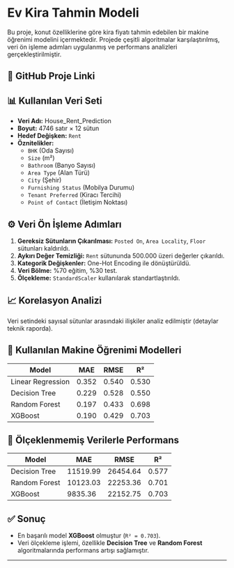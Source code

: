 # Ev Kira Tahmin Modeli

Bu proje, konut özelliklerine göre kira fiyatı tahmin edebilen bir makine öğrenimi modelini içermektedir. Projede çeşitli algoritmalar karşılaştırılmış, veri ön işleme adımları uygulanmış ve performans analizleri gerçekleştirilmiştir.

## 🔗 GitHub Proje Linki



## 📊 Kullanılan Veri Seti

- **Veri Adı:** House_Rent_Prediction
- **Boyut:** 4746 satır × 12 sütun
- **Hedef Değişken:** `Rent`
- **Öznitelikler:**
  - `BHK` (Oda Sayısı)
  - `Size` (m²)
  - `Bathroom` (Banyo Sayısı)
  - `Area Type` (Alan Türü)
  - `City` (Şehir)
  - `Furnishing Status` (Mobilya Durumu)
  - `Tenant Preferred` (Kiracı Tercihi)
  - `Point of Contact` (İletişim Noktası)

## ⚙️ Veri Ön İşleme Adımları

1. **Gereksiz Sütunların Çıkarılması:** `Posted On`, `Area Locality`, `Floor` sütunları kaldırıldı.
2. **Aykırı Değer Temizliği:** `Rent` sütununda 500.000 üzeri değerler çıkarıldı.
3. **Kategorik Değişkenler:** One-Hot Encoding ile dönüştürüldü.
4. **Veri Bölme:** %70 eğitim, %30 test.
5. **Ölçekleme:** `StandardScaler` kullanılarak standartlaştırıldı.

## 📈 Korelasyon Analizi

Veri setindeki sayısal sütunlar arasındaki ilişkiler analiz edilmiştir (detaylar teknik raporda).

## 🤖 Kullanılan Makine Öğrenimi Modelleri

| Model                | MAE   | RMSE  | R²    |
|---------------------|-------|-------|-------|
| Linear Regression    | 0.352 | 0.540 | 0.530 |
| Decision Tree        | 0.229 | 0.528 | 0.550 |
| Random Forest        | 0.197 | 0.433 | 0.698 |
| XGBoost              | 0.190 | 0.429 | 0.703 |

## 🧪 Ölçeklenmemiş Verilerle Performans

| Model         | MAE     | RMSE    | R²    |
|---------------|---------|---------|-------|
| Decision Tree | 11519.99| 26454.64| 0.577 |
| Random Forest | 10123.03| 22253.36| 0.701 |
| XGBoost       | 9835.36 | 22152.75| 0.703 |

## ✅ Sonuç

- En başarılı model **XGBoost** olmuştur (`R² = 0.703`).
- Veri ölçekleme işlemi, özellikle **Decision Tree** ve **Random Forest** algoritmalarında performans artışı sağlamıştır.

---

